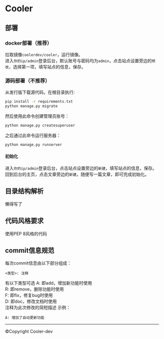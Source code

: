 # Cooler
## 部署
### docker部署（推荐）
拉取镜像`coolerdev/cooler`，运行镜像。  
进入`你的ip/admin`登录后台，默认账号与密码均为`admin`，点击站点设置旁边的`修改`，选择第一项，填写站点的信息，保存。  

### 源码部署（不推荐）
从发行版下载源代码，在根目录执行:
```bash
pip install -r requirements.txt
python manage.py migrate
```
然后使用此命令创建管理员账号：
```bash
python manage.py createsuperuser
```
之后通过此命令运行服务器：
```bash
python manage.py runserver
```
#### 初始化
进入`你的ip/admin`登录后台，点击站点设置旁边的`新建`，填写站点的信息，保存。  
回到后台的主页，点击文章旁边的`新建`，随便写一篇文章，即可完成初始化。  
## 目录结构解析
懒得写了
## 代码风格要求
使用PEP 8风格的代码
## commit信息规范
每次commit信息由以下部分组成：
```text
<类型>: 注释
```
有以下类型可选
A: 即add，增加新功能时使用  
R: 即remove，删除功能时使用  
F: 即fix，修复bug时使用  
D: 即doc，修改文档时使用  
注释为此次修改的简短描述
示例：
```text
A: 增加了自动更新功能
```
---
©️Copyright Cooler-dev